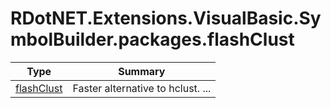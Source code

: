 ﻿
# RDotNET.Extensions.VisualBasic.SymbolBuilder.packages.flashClust

|Type|Summary|
|----|-------|
|[flashClust](./flashClust.md)|Faster alternative to hclust. ...|


